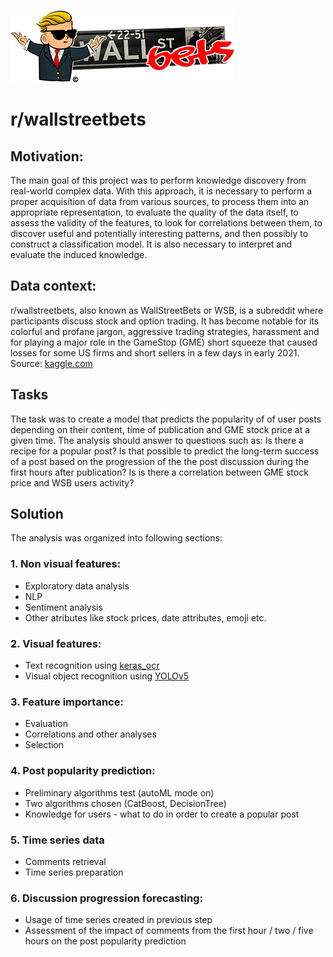 
![Banner](wsb.png)
# r/wallstreetbets

## Motivation:
The main goal of this project was to perform knowledge discovery from real-world complex data. With this approach, it is necessary to perform a proper acquisition of data from various sources, to process them into an appropriate representation, to evaluate the quality of the data itself, to assess the validity of the features, to look for correlations between them, to discover useful and potentially interesting patterns, and then possibly to construct a classification model. It is also necessary to interpret and evaluate the induced knowledge. 

## Data context:
r/wallstreetbets, also known as WallStreetBets or WSB, is a subreddit where participants discuss stock and option trading. It has become notable for its colorful and profane jargon, aggressive trading strategies, harassment and for playing a major role in the GameStop (GME) short squeeze that caused losses for some US firms and short sellers in a few days in early 2021. Source: [kaggle.com](https://www.kaggle.com/datasets/gpreda/reddit-wallstreetsbets-posts)

## Tasks
The task was to create a model that predicts the popularity of of user posts depending on their content, time of publication and GME stock price at a given time. The analysis should answer to questions such as: Is there a recipe for a popular post? Is that possible to predict the long-term success of a post based on the progression of the the post discussion during the first hours after publication? Is is there a correlation between GME stock price and WSB users activity?

## Solution
The analysis was organized into following sections:
### 1. Non visual features:
- Exploratory data analysis
- NLP
- Sentiment analysis
- Other atributes like stock prices, date attributes, emoji etc.

### 2. Visual features:
- Text recognition using [keras_ocr](https://github.com/faustomorales/keras-ocr)
- Visual object recognition using [YOLOv5](https://github.com/ultralytics/yolov5)

### 3. Feature importance:
- Evaluation
- Correlations and other analyses
- Selection

### 4. Post popularity prediction:
- Preliminary algorithms test (autoML mode on) 
- Two algorithms chosen (CatBoost, DecisionTree)
- Knowledge for users - what to do in order to create a popular post

### 5. Time series data
- Comments retrieval
- Time series preparation

### 6. Discussion progression forecasting:
- Usage of time series created in previous step
- Assessment of the impact of comments from the first hour / two / five hours on the post popularity prediction